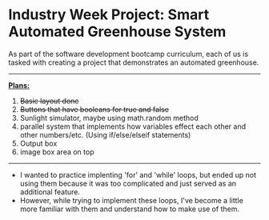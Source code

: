 <h1>Industry Week Project: Smart Automated Greenhouse System</h1>
As part of the software development bootcamp curriculum, each of us is tasked with creating a project that demonstrates an automated greenhouse.
<br>
<hr>
<strong><u>Plans:</u></strong>
<ol>
<li><s>Basic layout done</s></li>
<li><s> Buttons that have booleans for true and false</s></li>
<li>Sunlight simulator, maybe using math.random method</li>
<li>parallel system that implements how variables effect each other and other numbers/etc. (Using if/else/elseif statements) </li>
<li>Output box</li>
<li>image box area on top</li>
</ol> 
<hr>


- I wanted to practice implenting 'for' and 'while' loops, but ended up not using them because it was too complicated and just served as an additional feature.
- However, while trying to implement these loops, I've become a little more familiar with them and understand how to make use of them.
